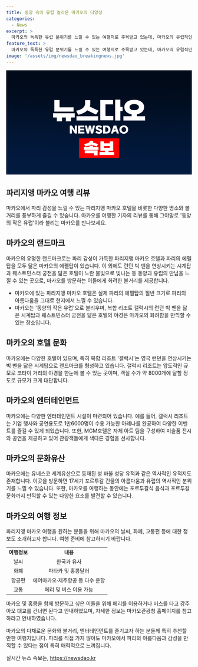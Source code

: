 ```yaml
---
title: 동양 속의 유럽 놀라운 마카오의 다양성
categories:
  - News
excerpt: >
  마카오의 독특한 유럽 분위기를 느낄 수 있는 여행지로 주목받고 있는데, 마카오의 유럽적인 분위기와 동양적인 매력을 동시에 느낄 수 있는 곳으로 손꼽힌다. 마카오의 복합 리조트로 유명한 갤럭시를 중심으로 한 코타이 거리의 화려한 야경과 호텔 투어, 체험 전시, 역동적인 문화 등 유혹적인 매력이 넘치며, 최근에는 MICE 도시와 가족 여행지로 변모하고 있다. 마카오 관광은 인천~마카오 노선의 향상된 항공편을 통해 쉽게 이용 가능하며, 성 바울 성당 유적과 포르투갈식 음식 등도 매력적인 관광 명소로 손꼽힌다.
feature_text: >
  마카오의 독특한 유럽 분위기를 느낄 수 있는 여행지로 주목받고 있는데, 마카오의 유럽적인 분위기와 동양적인 매력을 동시에 느낄 수 있는 곳으로 손꼽힌다. 마카오의 복합 리조트로 유명한 갤럭시를 중심으로 한 코타이 거리의 화려한 야경과 호텔 투어, 체험 전시, 역동적인 문화 등 유혹적인 매력이 넘치며, 최근에는 MICE 도시와 가족 여행지로 변모하고 있다. 마카오 관광은 인천~마카오 노선의 향상된 항공편을 통해 쉽게 이용 가능하며, 성 바울 성당 유적과 포르투갈식 음식 등도 매력적인 관광 명소로 손꼽힌다.
image: '/assets/img/newsdao_breakingnews.jpg'
---
```


<p><img src="/assets/img/newsdao_breakingnews.jpg" alt="pcversion 속보" /></p>

<h2 data-ke-size="size26">파리지앵 마카오 여행 리뷰</h2>

<p data-ke-size="size16">마카오에서 파리 감성을 느낄 수 있는 파리지앵 마카오 호텔을 비롯한 다양한 명소와 볼거리를 풍부하게 즐길 수 있습니다. 마카오를 여행한 기자의 리뷰를 통해 그야말로 '동양의 작은 유럽'이라 불리는 마카오를 만나보세요.</p>

<h2 data-ke-size="size24">마카오의 랜드마크</h2>

<p data-ke-size="size16">마카오의 유명한 랜드마크로는 파리 감성이 가득한 파리지앵 마카오 호텔과 파리의 에펠탑을 모두 닮은 마카오의 에펠탑이 있습니다. 이 외에도 런던 빅 벤을 연상시키는 시계탑과 웨스트민스터 궁전을 닮은 호텔이 노란 불빛으로 빛나는 등 동양과 유럽의 만남을 느낄 수 있는 곳으로, 마카오를 방문하는 이들에게 화려한 볼거리를 제공합니다.</p>

<ul>
<li>마카오에 있는 파리지앵 마카오 호텔은 실제 파리의 에펠탑의 절반 크기로 파리의 아름다움을 그대로 현지에서 느낄 수 있습니다.</li>
<li>마카오는 '동양의 작은 유럽'으로 불리우며, 복합 리조트 갤럭시의 런던 빅 벤을 닮은 시계탑과 웨스트민스터 궁전을 닮은 호텔의 야경은 마카오의 화려함을 만끽할 수 있는 장소입니다.</li>
</ul>

<h2 data-ke-size="size24">마카오의 호텔 문화</h2>

<p data-ke-size="size16">마카오에는 다양한 호텔이 있으며, 특히 복합 리조트 '갤럭시'는 영국 런던을 연상시키는 빅 벤을 닮은 시계탑으로 랜드마크를 형성하고 있습니다. 갤럭시 리조트는 압도적인 규모로 코타이 거리의 야경을 한눈에 볼 수 있는 곳이며, 객실 수가 약 8000개에 달할 정도로 규모가 크게 대단합니다.</p>

<h2 data-ke-size="size24">마카오의 엔터테인먼트</h2>

<p data-ke-size="size16">마카오에는 다양한 엔터테인먼트 시설이 마련되어 있습니다. 예를 들어, 갤럭시 리조트는 기업 행사와 공연용도로 1만6000명이 수용 가능한 아레나를 완공하여 다양한 이벤트를 즐길 수 있게 되었습니다. 또한, MGM호텔은 자체 아트 팀을 구성하여 미술품 전시와 공연을 제공하고 있어 관광객들에게 색다른 경험을 선사합니다.</p>

<h2 data-ke-size="size24">마카오의 문화유산</h2>

<p data-ke-size="size16">마카오에는 유네스코 세계유산으로 등재된 성 바울 성당 유적과 같은 역사적인 유적지도 존재합니다. 이곳을 방문하면 17세기 포르투갈 건물의 아름다움과 유럽의 역사적인 분위기를 느낄 수 있습니다. 또한, 마카오를 여행하는 동안에는 포르투갈식 음식과 포르투갈 문화까지 만끽할 수 있는 다양한 요소를 발견할 수 있습니다.</p>

<h2 data-ke-size="size24">마카오의 여행 정보</h2>

<p data-ke-size="size16">파리지앵 마카오 여행을 원하는 분들을 위해 마카오의 날씨, 화폐, 교통편 등에 대한 정보도 소개하고자 합니다. 여행 준비에 참고하시기 바랍니다.</p>

<table>
<tbody>
<tr>
<td style="text-align: center; height: 17px;"><b>여행정보</b></td>
<td style="text-align: center; height: 17px;"><b>내용</b></td>
</tr>
<tr>
<td style="text-align: center; height: 17px;">날씨</td>
<td style="text-align: center; height: 17px;">한국과 유사</td>
</tr>
<tr>
<td style="text-align: center; height: 17px;">화폐</td>
<td style="text-align: center; height: 17px;">파타카 및 홍콩달러</td>
</tr>
<tr>
<td style="text-align: center; height: 17px;">항공편</td>
<td style="text-align: center; height: 17px;">에어마카오·제주항공 등 다수 운항</td>
</tr>
<tr>
<td style="text-align: center; height: 17px;">교통</td>
<td style="text-align: center; height: 17px;">페리 및 버스 이용 가능</td>
</tr>
</tbody>
</table>

<p data-ke-size="size16">마카오 및 홍콩을 함께 방문하고 싶은 이들을 위해 페리를 이용하거나 버스를 타고 강주아오 대교를 건너면 된다고 안내하였으며, 자세한 정보는 마카오관광청 홈페이지를 참고하라고 안내하였습니다.</p>

<p data-ke-size="size16">마카오의 다채로운 문화와 볼거리, 엔터테인먼트를 즐기고자 하는 분들께 특히 추천할 만한 여행지입니다. 파리를 직접 가지 않아도 마카오에서 파리의 아름다움과 감성을 만끽할 수 있다는 점이 특히 매력적으로 느껴집니다.</p>
실시간 뉴스 속보는, <a href="https://newsdao.kr" rel="dofollow">https://newsdao.kr</a>


